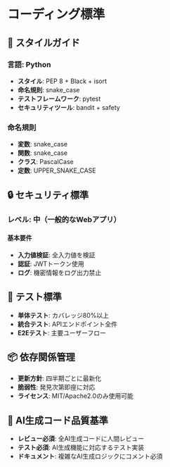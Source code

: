 # コーディング標準

## 🎨 スタイルガイド
### 言語: Python
- **スタイル**: PEP 8 + Black + isort
- **命名規則**: snake_case
- **テストフレームワーク**: pytest
- **セキュリティツール**: bandit + safety

### 命名規則
- **変数**: snake_case
- **関数**: snake_case
- **クラス**: PascalCase
- **定数**: UPPER_SNAKE_CASE

## 🔒 セキュリティ標準
### レベル: 中（一般的なWebアプリ）

#### 基本要件
- **入力値検証**: 全入力値を検証
- **認証**: JWTトークン使用
- **ログ**: 機密情報をログ出力禁止



## 🧪 テスト標準
- **単体テスト**: カバレッジ80%以上
- **統合テスト**: APIエンドポイント全件
- **E2Eテスト**: 主要ユーザーフロー

## 📦 依存関係管理
- **更新方針**: 四半期ごとに最新化
- **脆弱性**: 発見次第即座に対応
- **ライセンス**: MIT/Apache2.0のみ使用可能

## 🤖 AI生成コード品質基準
- **レビュー必須**: 全AI生成コードに人間レビュー
- **テスト必須**: AI生成機能に対応するテスト実装
- **ドキュメント**: 複雑なAI生成ロジックにコメント必須
